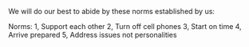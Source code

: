We will do our best to abide by these norms established by us:

Norms: 
  1, Support each other 
  2, Turn off cell phones 
  3, Start on time 
  4, Arrive prepared 
  5, Address issues not personalities
